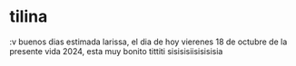 # tilina
 :v
buenos dias estimada larissa, el dia de hoy vierenes 18 de octubre de
 la presente vida 2024, esta muy bonito tittiti
 sisisisiisisisisia
 
